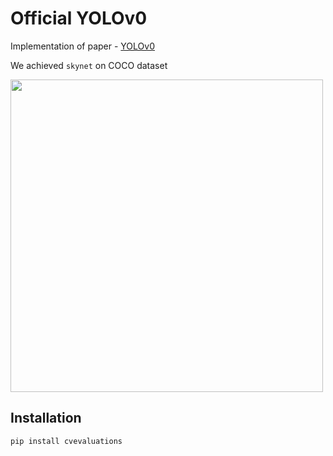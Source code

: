# Official YOLOv0

Implementation of paper - [YOLOv0](https://www.youtube.com/watch?v=dQw4w9WgXcQ)

We achieved `skynet` on COCO dataset

<img width=500px src="docs/moon.png"/>

## Installation

```
pip install cvevaluations
```